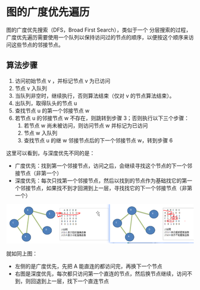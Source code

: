 # 图的广度优先遍历

图的广度优先搜索（DFS，Broad First Search），类似于一个 分层搜索的过程，广度优先遍历需要使用一个队列以保持访问过的节点的顺序，以便按这个顺序来访问这些节点的邻接节点。

## 算法步骤

1. 访问初始节点 v ，并标记节点 v 为已访问
2. 节点 v 入队列
3. 当队列非空时，继续执行，否则算法结束（仅对 v 的节点算法结束）。
4. 出队列，取得队头的节点 u
5. 查找节点 u 的第一个邻接节点 w
6. 若节点 u 的邻接节点 w 不存在，则跳转到步骤 3；否则执行以下三个步骤：
   1. 若节点 w 尚未被访问，则访问节点 w 并标记为已访问
   2. 节点 w 入队列
   3. 查找节点 u 的继 w 邻接节点后的下一个邻接节点 w，转到步骤 6

这里可以看到，与深度优先不同的是：

- 广度优先：找到第一个邻接节点，访问之后，会继续寻找这个节点的下一个邻接节点（非第一个）
- 深度优先：每次只找第一个邻接节点，然后以找到的节点作为基础找它的第一个邻接节点，如果找不到才回溯到上一层，寻找找它的下一个邻接节点（非第一个）

![image-20210102141247460](./assets/image-20210102141247460.png)

就如同上图：

- 左侧的是广度优先，先把 A 能直连的都访问完，再换下一个节点
- 右图是深度优先，每次都只访问第一个直连的节点，然后换节点继续，访问不到，则回退到上一层，找下一个直连节点

